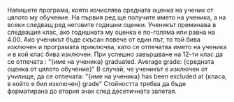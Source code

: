 Напишете програма, която изчислява средната оценка на ученик от цялото му обучение. На първия ред ще получите името на ученика, а на всеки следващ ред неговите годишни оценки. Ученикът преминава в следващия клас, ако годишната му оценка е по-голяма или равна на 4.00. Ако ученикът бъде скъсан повече от един път, то той бива изключен и програмата приключва, като се отпечатва името на ученика и в кой клас бива изключен.
 При успешно завършване на 12-ти клас да се отпечата : 
"{име на ученика} graduated. Average grade: {средната оценка от цялото обучение}"
В случай, че ученикът е изключен от училище, да се отпечата:
"{име на ученика} has been excluded at {класа, в който е бил изключен} grade"
Стойността трябва да бъде форматирана до втория знак след десетичната запетая.
